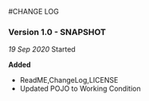 #CHANGE LOG

### Version 1.0 - SNAPSHOT
_19 Sep 2020_ Started

**Added**
- ReadME,ChangeLog,LICENSE
- Updated POJO to Working Condition